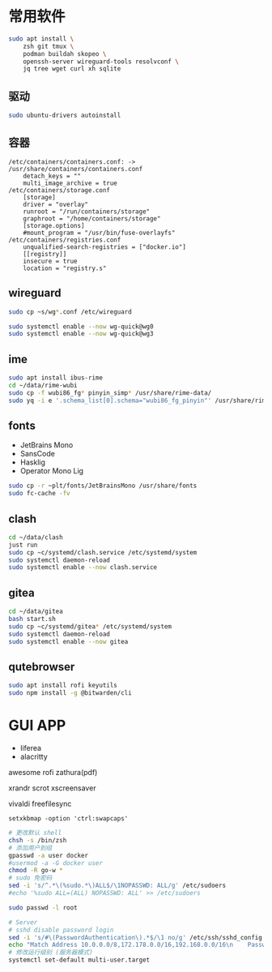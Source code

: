 # 常用软件
```bash
sudo apt install \
    zsh git tmux \
    podman buildah skopeo \
    openssh-server wireguard-tools resolvconf \
    jq tree wget curl xh sqlite
```
## 驱动
```bash
sudo ubuntu-drivers autoinstall
```

## 容器
```
/etc/containers/containers.conf: -> /usr/share/containers/containers.conf
    detach_keys = ""
    multi_image_archive = true
/etc/containers/storage.conf
    [storage]
    driver = "overlay"
    runroot = "/run/containers/storage"
    graphroot = "/home/containers/storage"
    [storage.options]
    #mount_program = "/usr/bin/fuse-overlayfs"
/etc/containers/registries.conf
    unqualified-search-registries = ["docker.io"]
    [[registry]]
    insecure = true
    location = "registry.s"
```

## wireguard
```bash
sudo cp ~s/wg*.conf /etc/wireguard

sudo systemctl enable --now wg-quick@wg0
sudo systemctl enable --now wg-quick@wg3
```

## ime
```bash
sudo apt install ibus-rime
cd ~/data/rime-wubi
sudo cp -f wubi86_fg* pinyin_simp* /usr/share/rime-data/
sudo yq -i e '.schema_list[0].schema="wubi86_fg_pinyin"' /usr/share/rime-data/default.yaml
```

## fonts
  - JetBrains Mono
  - SansCode
  - Hasklig
  - Operator Mono Lig

```bash
sudo cp -r ~plt/fonts/JetBrainsMono /usr/share/fonts
sudo fc-cache -fv
```

## clash
```bash
cd ~/data/clash
just run
sudo cp ~c/systemd/clash.service /etc/systemd/system
sudo systemctl daemon-reload
sudo systemctl enable --now clash.service
```

## gitea
```bash
cd ~/data/gitea
bash start.sh
sudo cp ~c/systemd/gitea* /etc/systemd/system
sudo systemctl daemon-reload
sudo systemctl enable --now gitea
```

## qutebrowser
```bash
sudo apt install rofi keyutils
sudo npm install -g @bitwarden/cli
```

# GUI APP
- liferea
- alacritty

awesome rofi
zathura(pdf)

xrandr scrot xscreensaver

vivaldi freefilesync

`setxkbmap -option 'ctrl:swapcaps'`



```bash
# 更改默认 shell
chsh -s /bin/zsh
# 添加用户到组
gpasswd -a user docker
#usermod -a -G docker user
chmod -R go-w *
# sudo 免密码
sed -i 's/^.*\(%sudo.*\)ALL$/\1NOPASSWD: ALL/g' /etc/sudoers
#echo '%sudo ALL=(ALL) NOPASSWD: ALL' >> /etc/sudoers

sudo passwd -l root

# Server
# sshd disable password login
sed -i 's/#\(PasswordAuthentication\).*$/\1 no/g' /etc/ssh/sshd_config
echo "Match Address 10.0.0.0/8,172.178.0.0/16,192.168.0.0/16\n    PasswordAuthentication yes" >> /etc/ssh/sshd_config
# 修改运行级别 (服务器模式)
systemctl set-default multi-user.target
```
